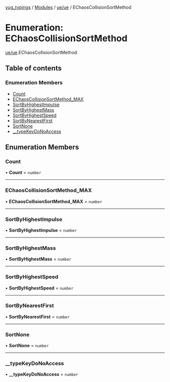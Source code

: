 [yug_typings](../README.md) / [Modules](../modules.md) / [ue/ue](../modules/ue_ue.md) / EChaosCollisionSortMethod

# Enumeration: EChaosCollisionSortMethod

[ue/ue](../modules/ue_ue.md).EChaosCollisionSortMethod

## Table of contents

### Enumeration Members

- [Count](ue_ue.EChaosCollisionSortMethod.md#count)
- [EChaosCollisionSortMethod\_MAX](ue_ue.EChaosCollisionSortMethod.md#echaoscollisionsortmethod_max)
- [SortByHighestImpulse](ue_ue.EChaosCollisionSortMethod.md#sortbyhighestimpulse)
- [SortByHighestMass](ue_ue.EChaosCollisionSortMethod.md#sortbyhighestmass)
- [SortByHighestSpeed](ue_ue.EChaosCollisionSortMethod.md#sortbyhighestspeed)
- [SortByNearestFirst](ue_ue.EChaosCollisionSortMethod.md#sortbynearestfirst)
- [SortNone](ue_ue.EChaosCollisionSortMethod.md#sortnone)
- [\_\_typeKeyDoNoAccess](ue_ue.EChaosCollisionSortMethod.md#__typekeydonoaccess)

## Enumeration Members

### Count

• **Count** = `number`

___

### EChaosCollisionSortMethod\_MAX

• **EChaosCollisionSortMethod\_MAX** = `number`

___

### SortByHighestImpulse

• **SortByHighestImpulse** = `number`

___

### SortByHighestMass

• **SortByHighestMass** = `number`

___

### SortByHighestSpeed

• **SortByHighestSpeed** = `number`

___

### SortByNearestFirst

• **SortByNearestFirst** = `number`

___

### SortNone

• **SortNone** = `number`

___

### \_\_typeKeyDoNoAccess

• **\_\_typeKeyDoNoAccess** = `number`
